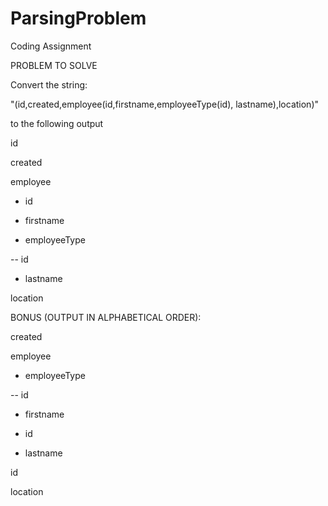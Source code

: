 # ParsingProblem
Coding Assignment


PROBLEM TO SOLVE

Convert the string:

"(id,created,employee(id,firstname,employeeType(id),
lastname),location)"

to the following output

id

created

employee

- id

- firstname

- employeeType

-- id

- lastname

location

BONUS (OUTPUT IN ALPHABETICAL ORDER):

created

employee

- employeeType

-- id

- firstname

- id

- lastname

id

location
